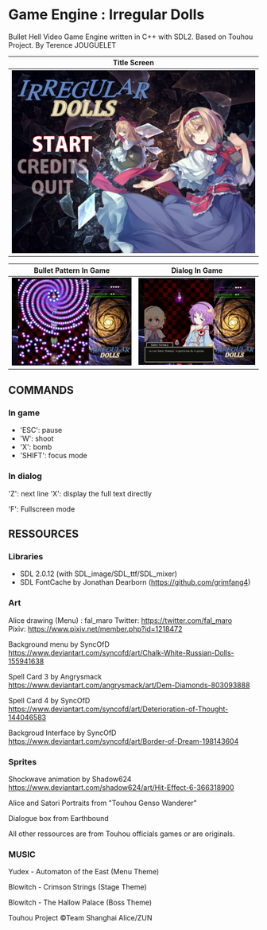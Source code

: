 # Game Engine : Irregular Dolls
Bullet Hell Video Game Engine written in C++ with SDL2. Based on Touhou Project.
By Terence JOUGUELET

Title Screen     |
:-------------------------:|
![Alt text](Presentation/screen_shot3.png?raw=true "") |

Bullet Pattern In Game             |  Dialog In Game
:-------------------------:|:-------------------------:
![Alt text](Presentation/screen_shot1.png?raw=true "'Bullet Hell'")  |  ![Alt text](Presentation/screen_shot2.png?raw=true "Pre-battle dialog")

## COMMANDS
### In game

- 'ESC': pause
- 'W': shoot
- 'X': bomb
- 'SHIFT': focus mode

### In dialog

'Z': next line
'X': display the full text directly

'F': Fullscreen mode



## RESSOURCES

### Libraries

- SDL 2.0.12 (with SDL_image/SDL_ttf/SDL_mixer)
- SDL FontCache by Jonathan Dearborn (https://github.com/grimfang4)


### Art

Alice drawing (Menu) : fal_maro
Twitter: https://twitter.com/fal_maro  
Pixiv: https://www.pixiv.net/member.php?id=1218472

Background menu by SyncOfD
https://www.deviantart.com/syncofd/art/Chalk-White-Russian-Dolls-155941638

Spell Card 3 by Angrysmack
https://www.deviantart.com/angrysmack/art/Dem-Diamonds-803093888

Spell Card 4 by SyncOfD
https://www.deviantart.com/syncofd/art/Deterioration-of-Thought-144046583

Backgroud Interface by SyncOfD
https://www.deviantart.com/syncofd/art/Border-of-Dream-198143604


### Sprites

Shockwave animation by Shadow624
https://www.deviantart.com/shadow624/art/Hit-Effect-6-366318900

Alice and Satori Portraits from "Touhou Genso Wanderer"

Dialogue box from Earthbound

All other ressources are from Touhou officials games or are originals.


### MUSIC

Yudex - Automaton of the East (Menu Theme)

Blowitch - Crimson Strings (Stage Theme)

Blowitch - The Hallow Palace (Boss Theme)


Touhou Project ©Team Shanghai Alice/ZUN
